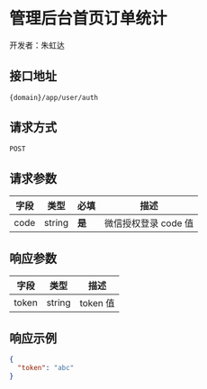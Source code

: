 # 管理后台首页订单统计

开发者：朱虹达

## 接口地址

`{domain}/app/user/auth`

## 请求方式

`POST`

## 请求参数

| 字段 | 类型 | 必填  | 描述 |
| - | - | - | - |
| code | string | __是__ | 微信授权登录 code 值 |

## 响应参数

| 字段 | 类型 | 描述 |
| - | - | - |
| token | string | token 值 |

## 响应示例

```json
{
  "token": "abc"
}
```